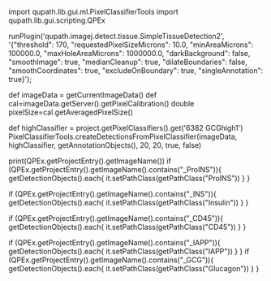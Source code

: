 import qupath.lib.gui.ml.PixelClassifierTools
import qupath.lib.gui.scripting.QPEx

runPlugin('qupath.imagej.detect.tissue.SimpleTissueDetection2', '{"threshold": 170,  "requestedPixelSizeMicrons": 10.0,  "minAreaMicrons": 100000.0,  "maxHoleAreaMicrons": 1000000.0,  "darkBackground": false,  "smoothImage": true,  "medianCleanup": true,  "dilateBoundaries": false,  "smoothCoordinates": true,  "excludeOnBoundary": true,  "singleAnnotation": true}');

def imageData = getCurrentImageData()
def cal=imageData.getServer().getPixelCalibration()
double pixelSize=cal.getAveragedPixelSize()


def highClassifier = project.getPixelClassifiers().get('6382 GCGhigh1')
PixelClassifierTools.createDetectionsFromPixelClassifier(imageData, highClassifier, getAnnotationObjects(), 20, 20, true, false)

print(QPEx.getProjectEntry().getImageName())
if (QPEx.getProjectEntry().getImageName().contains("_ProINS")){
        getDetectionObjects().each{
            it.setPathClass(getPathClass("ProINS"))
        }
}

if (QPEx.getProjectEntry().getImageName().contains("_INS")){
        getDetectionObjects().each{
            it.setPathClass(getPathClass("Insulin"))
        }
}

if (QPEx.getProjectEntry().getImageName().contains("_CD45")){
        getDetectionObjects().each{
            it.setPathClass(getPathClass("CD45"))
        }
}

if (QPEx.getProjectEntry().getImageName().contains("_IAPP")){
        getDetectionObjects().each{
            it.setPathClass(getPathClass("IAPP"))
        }
}
if (QPEx.getProjectEntry().getImageName().contains("_GCG")){
        getDetectionObjects().each{
            it.setPathClass(getPathClass("Glucagon"))
        }
}
